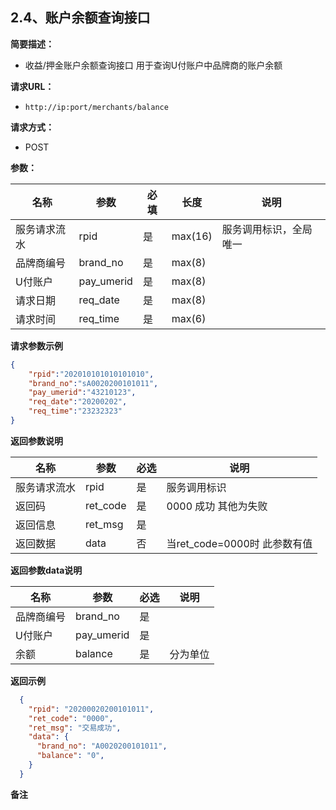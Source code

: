 ## 2.4、账户余额查询接口

**简要描述：** 

- 收益/押金账户余额查询接口 用于查询U付账户中品牌商的账户余额

**请求URL：** 

- `http://ip:port/merchants/balance`

**请求方式：**

- POST 

**参数：** 

| **名称**     | **参数**   | **必填** | **长度** | **说明**               |
| ------------ | ---------- | -------- | -------- | ---------------------- |
| 服务请求流水 | rpid       | 是       | max(16)  | 服务调用标识，全局唯一 |
| 品牌商编号   | brand_no   | 是       | max(8)   |                        |
| U付账户      | pay_umerid | 是       | max(8)   |                        |
| 请求日期     | req_date   | 是       | max(8)   |                        |
| 请求时间     | req_time   | 是       | max(6)   |                        |

 **请求参数示例**

```json
{
    "rpid":"202010101010101010",
  	"brand_no":"sA0020200101011",
    "pay_umerid":"43210123",
  	"req_date":"20200202",
  	"req_time":"23232323"
}
```

**返回参数说明** 

| **名称**     | **参数** | **必选** | **说明**                     |
| ------------ | -------- | -------- | ---------------------------- |
| 服务请求流水 | rpid     | 是       | 服务调用标识                 |
| 返回码       | ret_code | 是       | 0000 成功 其他为失败         |
| 返回信息     | ret_msg  | 是       |                              |
| 返回数据     | data     | 否       | 当ret_code=0000时 此参数有值 |

**返回参数data说明** 

| **名称**   | **参数**   | **必选** | **说明** |
| ---------- | ---------- | -------- | -------- |
| 品牌商编号 | brand_no   | 是       |          |
| U付账户    | pay_umerid | 是       |          |
| 余额       | balance    | 是       | 分为单位 |

**返回示例**

```json
  {
    "rpid": "20200020200101011",
    "ret_code": "0000",
    "ret_msg": "交易成功",
    "data": {
      "brand_no": "A0020200101011",
      "balance": "0",
    }
  }

```

**备注** 